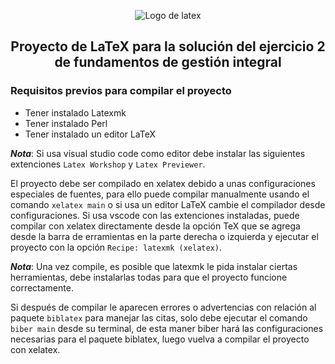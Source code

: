 <p align="center">
    <img src="https://www.latex-project.org/about/logos/latex-project-logo_288x288.svg" alt="Logo de latex">
</p>

<h2 align="center">Proyecto de LaTeX para la solución del ejercicio 2 de fundamentos de gestión integral</h2>

### Requisitos previos para compilar el proyecto
- Tener instalado Latexmk
- Tener instalado Perl
- Tener instalado un editor LaTeX

_**Nota**_: Si usa visual studio code como editor debe instalar las siguientes extenciones `Latex Workshop` y `Latex Previewer`.

El proyecto debe ser compilado en xelatex debido a unas configuraciones especiales de fuentes, para ello puede compilar manualmente usando el comando `xelatex main` o si usa un editor LaTeX cambie el compilador desde configuraciones. Si usa vscode con las extenciones instaladas, puede compilar con xelatex directamente desde la opción TeX que se agrega desde la barra de erramientas en la parte derecha o izquierda y ejecutar el proyecto con la opción `Recipe: latexmk (xelatex)`.

_**Nota**_: Una vez compile, es posible que latexmk le pida instalar ciertas herramientas, debe instalarlas todas para que el proyecto funcione correctamente.

Si después de compilar le aparecen errores o advertencias con relación al paquete `biblatex` para manejar las citas, solo debe ejecutar el comando `biber main` desde su terminal, de esta maner biber hará las configuraciones necesarias para el paquete biblatex, luego vuelva a compilar el proyecto con xelatex.